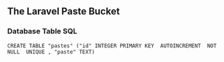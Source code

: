 ## The Laravel Paste Bucket

### Database Table SQL

	CREATE TABLE "pastes" ("id" INTEGER PRIMARY KEY  AUTOINCREMENT  NOT NULL  UNIQUE , "paste" TEXT)
